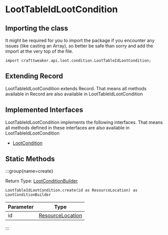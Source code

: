 # LootTableIdLootCondition

## Importing the class

It might be required for you to import the package if you encounter any issues (like casting an Array), so better be safe than sorry and add the import at the very top of the file.
```zenscript
import crafttweaker.api.loot.condition.LootTableIdLootCondition;
```


## Extending Record

LootTableIdLootCondition extends Record. That means all methods available in Record are also available in LootTableIdLootCondition

## Implemented Interfaces
LootTableIdLootCondition implements the following interfaces. That means all methods defined in these interfaces are also available in LootTableIdLootCondition

- [LootCondition](/vanilla/api/loot/condition/LootCondition)

## Static Methods

:::group{name=create}

Return Type: [LootConditionBuilder](/vanilla/api/loot/condition/builder/LootConditionBuilder)

```zenscript
LootTableIdLootCondition.create(id as ResourceLocation) as LootConditionBuilder
```

| Parameter |                            Type                            |
|-----------|------------------------------------------------------------|
| id        | [ResourceLocation](/vanilla/api/resource/ResourceLocation) |


:::

